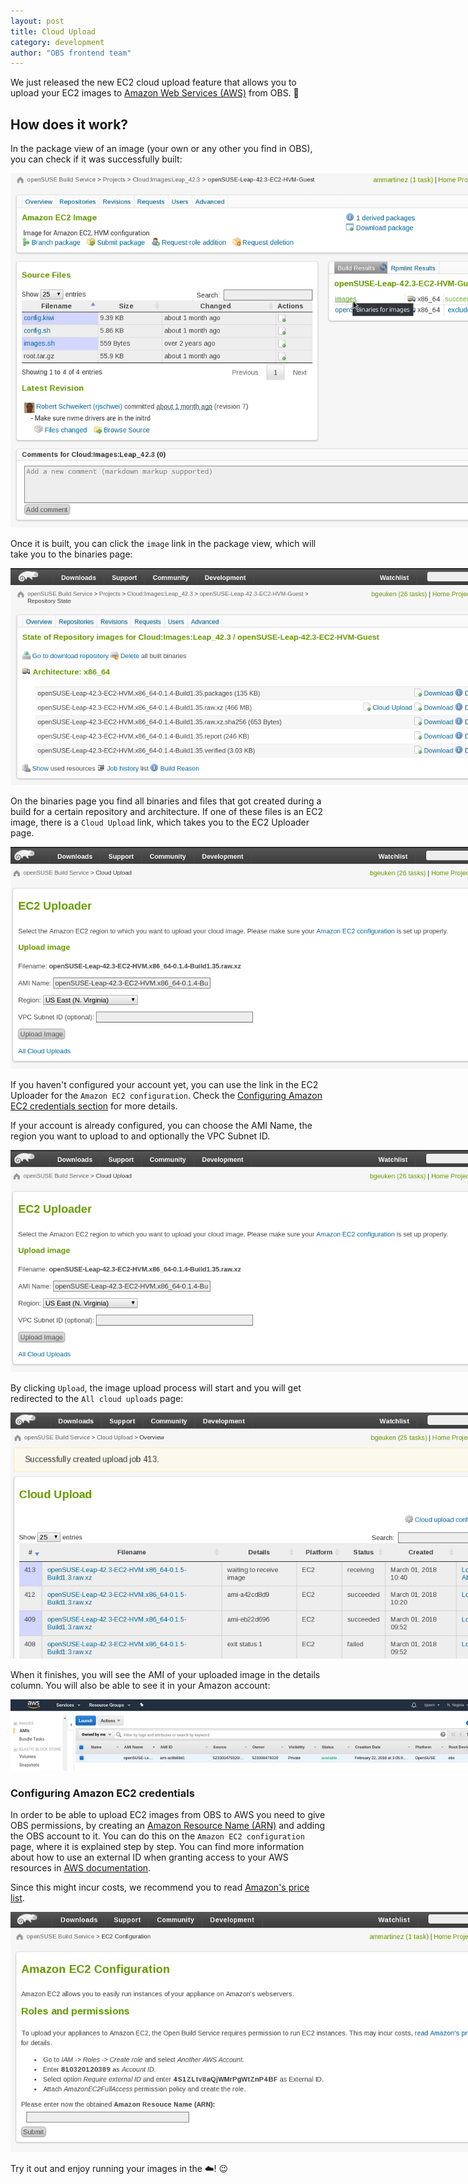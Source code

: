 ```yaml
---
layout: post
title: Cloud Upload
category: development
author: "OBS frontend team"
---
```


We just released the new EC2 cloud upload feature that allows you to upload your EC2 images to [Amazon Web Services (AWS)](https://aws.amazon.com) from OBS. :tada:

## How does it work?

In the package view of an image (your own or any other you find in OBS), you can check if it was successfully built:
 
<img src="/images/posts/cloud_upload_package_view.png" alt="Cloud Upload Package View" style="max-width: 800px;">

Once it is built, you can click the `image` link in the package view,
which will take you to the binaries page:

<img src="/images/posts/cloud_upload_binary_page.png" alt="Binary page" style="max-width: 800px;">

On the binaries page you find all binaries and files that got created during a build for a certain repository and architecture.
If one of these files is an EC2 image, there is a `Cloud Upload` link, which takes you to the EC2 Uploader page.

<img src="/images/posts/cloud_upload_uploader.png" alt="Cloud uploader" style="max-width: 800px;">

If you haven't configured your account yet, you can use the link in the EC2 Uploader for the `Amazon EC2 configuration`.
Check the [Configuring Amazon EC2 credentials section](#configuring-amazon-ec2-credentials) for more details.

If your account is already configured, you can choose the AMI Name, the region you want to upload to and optionally the VPC Subnet ID.

<img src="/images/posts/cloud_upload_uploader.png" alt="Cloud uploader" style="max-width: 800px;">

By clicking `Upload`, the image upload process will start and you will get redirected to the `All cloud uploads` page:

<img src="/images/posts/cloud_upload_overview.png" alt="Cloud uploader" style="max-width: 800px;">

When it finishes, you will see the AMI of your uploaded image in the details column.
You will also be able to see it in your Amazon account:

<img src="/images/posts/cloud_upload_aws.png" alt="AWS" style="max-width: 800px;">


### Configuring Amazon EC2 credentials

In order to be able to upload EC2 images from OBS to AWS you need to give OBS permissions,
by creating an [Amazon Resource Name (ARN)](https://docs.aws.amazon.com/general/latest/gr/aws-arns-and-namespaces.html) and adding the OBS account to it.
You can do this on the `Amazon EC2 configuration` page, where it is explained step by step. You can find more information about how to use an external ID when granting access to your AWS resources in [AWS documentation](https://docs.aws.amazon.com/IAM/latest/UserGuide/id_roles_create_for-user_externalid.html).

Since this might incur costs, we recommend you to read [Amazon's price list](https://aws.amazon.com/de/partners/suse).

<img src="/images/posts/cloud_upload_configuration.png" alt="Cloud upload configuration" style="max-width: 800px;">


Try it out and enjoy running your images in the :cloud:! :wink:
